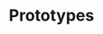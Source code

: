 ---
title: Prototypes
subtitle: ''
widget: pages

# Choose how many pages you would like to display (0 = all pages)
count: 0
# Choose how many pages you would like to offset by
# Useful if you wish to show the first item in the Featured widget
offset: 0

# Listing view
view: compact
columns: '1'

# Field to sort by, such as Date or Title
sort_by: 'Date'
sort_ascending: false

archive:
    enable: true
    text: See all prototypes
    link: prototype/

# Optional banner image (relative to `assets/media/` folder).
banner:
  caption: ''
  image: ''
---